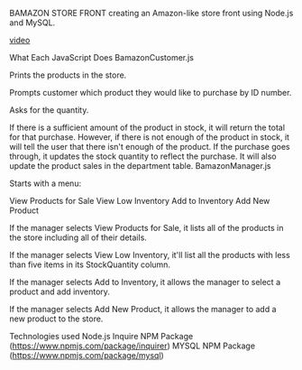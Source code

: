 BAMAZON STORE FRONT
creating an Amazon-like store front using Node.js and MySQL.

[video](example.mov)

What Each JavaScript Does
BamazonCustomer.js

Prints the products in the store.

Prompts customer which product they would like to purchase by ID number.

Asks for the quantity.

If there is a sufficient amount of the product in stock, it will return the total for that purchase.
However, if there is not enough of the product in stock, it will tell the user that there isn't enough of the product.
If the purchase goes through, it updates the stock quantity to reflect the purchase.
It will also update the product sales in the department table.
BamazonManager.js

Starts with a menu:

View Products for Sale
View Low Inventory
Add to Inventory
Add New Product

If the manager selects View Products for Sale, it lists all of the products in the store including all of their details.

If the manager selects View Low Inventory, it'll list all the products with less than five items in its StockQuantity column.

If the manager selects Add to Inventory, it allows the manager to select a product and add inventory.

If the manager selects Add New Product, it allows the manager to add a new product to the store.

Technologies used
Node.js
Inquire NPM Package (https://www.npmjs.com/package/inquirer)
MYSQL NPM Package (https://www.npmjs.com/package/mysql)
